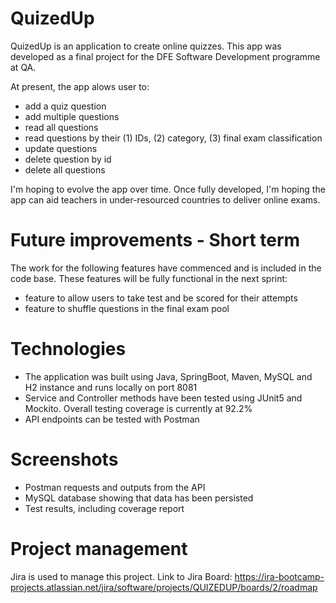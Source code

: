 # QuizedUp

QuizedUp is an application to create online quizzes. This app was developed as a final project for the DFE Software Development programme at QA.

At present, the app alows user to:
- add a quiz question
- add multiple questions
- read all questions
- read questions by their (1) IDs, (2) category, (3) final exam classification
- update questions
- delete question by id
- delete all questions

I'm hoping to evolve the app over time. Once fully developed, I'm hoping the app can aid teachers in under-resourced countries to deliver online exams.

# Future improvements - Short term
The work for the following features have commenced and is included in the code base. These features will be fully functional in the next sprint:
- feature to allow users to take test and be scored for their attempts
- feature to shuffle questions in the final exam pool

# Technologies
- The application was built using Java, SpringBoot, Maven, MySQL and H2 instance and runs locally on port 8081
- Service and Controller methods have been tested using JUnit5 and Mockito. Overall testing coverage is currently at 92.2%
- API endpoints can be tested with Postman

# Screenshots
- Postman requests and outputs from the API
- MySQL database showing that data has been persisted
- Test results, including coverage report

# Project management
Jira is used to manage this project. Link to Jira Board: https://ira-bootcamp-projects.atlassian.net/jira/software/projects/QUIZEDUP/boards/2/roadmap


